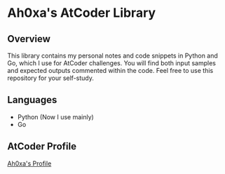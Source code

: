 # Ah0xa's AtCoder Library

## Overview
This library contains my personal notes and code snippets in Python and Go, which I use for AtCoder challenges. You will find both input samples and expected outputs commented within the code. Feel free to use this repository for your self-study.

## Languages
- Python (Now I use mainly)
- Go

## AtCoder Profile
[Ah0xa's Profile](https://atcoder.jp/users/Ah0xa)
